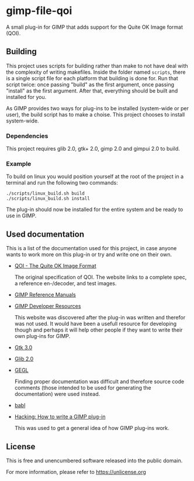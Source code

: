 # gimp-file-qoi

A small plug-in for GIMP that adds support for the Quite OK Image format (QOI).

## Building

This project uses scripts for building rather than make to not have deal with
the complexity of writing makefiles. Inside the folder named `scripts`, there
is a single script file for each platform that building is done for. Run that
script twice: once passing "build" as the first argument, once passing
"install" as the first argument. After that, everything should be built and
installed for you.

As GIMP provides two ways for plug-ins to be installed (system-wide or per
user), the build script has to make a choise. This project chooses to
install system-wide.

### Dependencies

This project requires glib 2.0, gtk+ 2.0, gimp 2.0 and gimpui 2.0 to build.

### Example

To build on linux you would position yourself at the root of the project in a
terminal and run the following two commands:

	./scripts/linux_build.sh build
	./scripts/linux_build.sh install

The plug-in should now be installed for the entire system and be ready to use
in GIMP.

## Used documentation

This is a list of the documentation used for this project, in case anyone wants
to work more on this plug-in or try and write one on their own.

* [QOI - The Quite OK Image Format](https://qoiformat.org)

	The original specification of QOI. The website links to a complete spec, a
	reference en-/decoder, and test images.

* [GIMP Reference Manuals](https://developer.gimp.org/api/2.0/index.html)
* [GIMP Developer Resources](https://developer.gimp.org)

	This website was discovered after the plug-in was written and therefor was
	not used. It would have been a usefull resource for developing though and
	perhaps it will help other people if they want to write their own plug-ins
	for GIMP.

* [Gtk 3.0](https://docs.gtk.org/gtk3/index.html)
* [Glib 2.0](https://docs.gtk.org/glib/index.html)
* [GEGL](https://gegl.org)

	Finding proper documentation was difficult and therefore source code
	comments (those intended to be used for generating the documentation) were
	used instead.

* [babl](https://www.gegl.org/babl/index.html)
* [Hacking: How to write a GIMP plug-in](https://www.wiki.gimp.org/wiki/Hacking:How_to_write_a_GIMP_plug-in)

	This was used to get a general idea of how GIMP plug-ins work.

## License

This is free and unencumbered software released into the public domain.

For more information, please refer to <https://unlicense.org>
